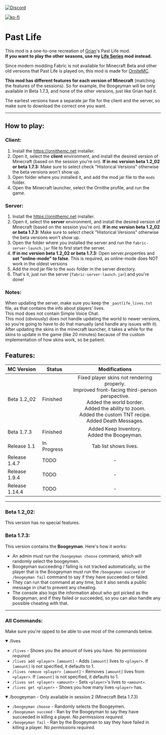 [![Discord](https://badgen.net/discord/online-members/QWJxfb4zQZ?icon=discord&label=Discord&list=what)](https://discord.gg/QWJxfb4zQZ)

[![ko-fi](https://ko-fi.com/img/githubbutton_sm.svg)](https://ko-fi.com/mat0u5)

# Past Life
This mod is a one-to-one recreation of [Grian](https://www.youtube.com/c/Grian)'s Past Life mod.<br>
**If you want to play the other seasons, use my [Life Series](https://modrinth.com/mod/life-series) mod instead.**<br>

Since modern modding Fabric is not available for Minecraft Beta and other old versions that Past Life is played on, this mod is made for [OrniteMC](https://ornithemc.net).

**This mod has different features for each version of Minecraft** (matching the features of the sessions). So for example, the Boogeyman will be only available in Beta 1.7.3, and none of the other versions, just like Grian had it.

The earliest versions have a separate jar file for the client and the server, so make sure to download the correct one you want.

---------

## How to play:
### Client:
1. Install the https://ornithemc.net installer.
2. Open it, select the **client** environment, and install the desired version of Minecraft (based on the session you're on). **If in mc version beta 1.2_02 or beta 1.7.3:**  Make sure to select check "Historical Versions" otherwise the beta versions won't show up.
3. Open folder where you installed it, and add the mod jar file to the `mods` folder.
4. Open the Minecraft launcher, select the Ornithe profile, and run the game.

### Server:
1. Install the https://ornithemc.net installer.
2. Open it, select the **server** environment, and install the desired version of Minecraft (based on the session you're on). **If in mc version beta 1.2_02 or beta 1.7.3:** Make sure to select check "Historical Versions" otherwise the beta versions won't show up.
3. Open the folder where you installed the server and run the `fabric-server-launch.jar` file to first start the server.
4. **If in mc version beta 1.2_02 or beta 1.7.3:** Open server.properties and **set "online-mode" to false**. This is required, as online-mode does NOT work in the oldest versions
5. Add the mod jar file to the `mods` folder in the server directory.
6. That's it, just run the server (`fabric-server-launch.jar`) and you're done!

### Notes:
When updating the server, make sure you keep the `_pastlife_lives.txt` file, as that contains the info about players' lives.<br>
This mod does not contain Simple Voice Chat.<br>
This mod (obviously) does not handle updating the world to newer versions, so you're going to have to do that manually (and handle any issues with it).<br>
After updating the skins in the minecraft launcher, it takes a while for the skins to update in the game (like 20 minutes) because of the custom implementation of how skins work, so be patient.

## Features:
| MC Version     | Status      |                                                                                                    Modifications                                                                                                     |
|:---------------|-------------|:--------------------------------------------------------------------------------------------------------------------------------------------------------------------------------------------------------------------:|
| Beta 1.2_02    | Finished    | Fixed player skins not rendering properly.<br/>Improved front-facing third-person perspective.<br/>Added the world border.<br/>Added the ability to zoom.<br/>Added the custom TNT recipe.<br/>Added Death Messages. |
| Beta 1.7.3     | Finished    |                                                                                    Added Keep Inventory.<br/>Added the Boogeyman.                                                                                    |
| Release 1.1    | In Progress |                                                                                                Tab list shows lives.                                                                                                 |
| Release 1.4.7  | TODO        |                                                                                                          -                                                                                                           |
| Release 1.9.4  | TODO        |                                                                                                          -                                                                                                           |
| Release 1.14.4 | TODO        |                                                                                                          -                                                                                                           |


---------

### Beta 1.2_02:
This version has no special features.
### Beta 1.7.3:
This version contains the **Boogeyman**. Here's how it works:
- An admin must run the `/boogeyman choose` command, which will randomly select the boogeymen.
- Boogeyman succeeding / failing is not tracked automatically, so the player that is the Boogeyman must run the `/boogeyman succeed` or `/boogeyman fail` command to say if they have succeeded or failed.
- They can run that command at any time, but it also sends a public message in chat to prevent any cheating.
- The console also logs the information about who got picked as the Boogeyman, and if they failed or succeeded, so you can also handle any possible cheating with that.

---------

### All Commands:
Make sure you're opped to be able to use most of the commands below.<br>
<details open>
<summary>/lives</summary>

- `/lives` - Shows you the amount of lives you have. *No permissions required.*
- `/lives add <player> [amount]` - Adds `[amount]` lives to `<player>`. If `[amount]` is not specified, it defaults to 1.
- `/lives remove <player> [amount]` - Removes `[amount]` lives from `<player>`. If `[amount]` is not specified, it defaults to 1.
- `/lives set <player> <amount>` - Sets `<player>`'s lives to `<amount>`.
- `/lives get <player>` - Shows you how many lives `<player>` has.
</details>

<details open>
<summary>/boogeyman - Only available in session 2 (Minecraft Beta 1.7.3)</summary>

- `/boogeyman choose` - Randomly selects the Boogeymen.
- `/boogeyman succeed` - Ran by the Boogeyman to say they have succeeded in killing a player. *No permissions required.*
- `/boogeyman fail` - Ran by the Boogeyman to say they have failed in killing a player. *No permissions required.*
</details>